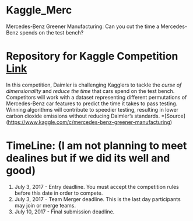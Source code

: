 # Kaggle_Merc
Mercedes-Benz Greener Manufacturing: Can you cut the time a Mercedes-Benz spends on the test bench?


# Repository for Kaggle Competition [Link](https://www.kaggle.com/c/mercedes-benz-greener-manufacturing)
In this competition, Daimler is challenging Kagglers to tackle the *curse of dimensionality* and *reduce the time* that cars spend on the test bench. Competitors will work with a dataset representing different permutations of Mercedes-Benz car features to predict the time it takes to pass testing. Winning algorithms will contribute to speedier testing, resulting in lower carbon dioxide emissions without reducing Daimler’s standards. *[Source] (https://www.kaggle.com/c/mercedes-benz-greener-manufacturing)


# TimeLine: (I am not planning to meet dealines but if we did its well and good)
1. July 3, 2017 - Entry deadline. You must accept the competition rules before this date in order to compete.
2. July 3, 2017 - Team Merger deadline. This is the last day participants may join or merge teams.
3. July 10, 2017 - Final submission deadline.

